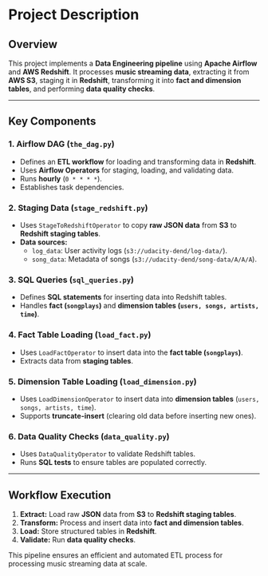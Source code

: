 # Project Description

## Overview
This project implements a **Data Engineering pipeline** using **Apache Airflow** and **AWS Redshift**. It processes **music streaming data**, extracting it from **AWS S3**, staging it in **Redshift**, transforming it into **fact and dimension tables**, and performing **data quality checks**.

---

## Key Components

### 1. Airflow DAG (`the_dag.py`)
- Defines an **ETL workflow** for loading and transforming data in **Redshift**.
- Uses **Airflow Operators** for staging, loading, and validating data.
- Runs **hourly** (`0 * * * *`).
- Establishes task dependencies.

### 2. Staging Data (`stage_redshift.py`)
- Uses `StageToRedshiftOperator` to copy **raw JSON data** from **S3** to **Redshift staging tables**.
- **Data sources:**
  - `log_data`: User activity logs (`s3://udacity-dend/log-data/`).
  - `song_data`: Metadata of songs (`s3://udacity-dend/song-data/A/A/A`).

### 3. SQL Queries (`sql_queries.py`)
- Defines **SQL statements** for inserting data into Redshift tables.
- Handles **fact (`songplays`)** and **dimension tables (`users, songs, artists, time`)**.

### 4. Fact Table Loading (`load_fact.py`)
- Uses `LoadFactOperator` to insert data into the **fact table (`songplays`)**.
- Extracts data from **staging tables**.

### 5. Dimension Table Loading (`load_dimension.py`)
- Uses `LoadDimensionOperator` to insert data into **dimension tables** (`users, songs, artists, time`).
- Supports **truncate-insert** (clearing old data before inserting new ones).

### 6. Data Quality Checks (`data_quality.py`)
- Uses `DataQualityOperator` to validate Redshift tables.
- Runs **SQL tests** to ensure tables are populated correctly.

---

## Workflow Execution
1. **Extract:** Load raw **JSON** data from **S3** to **Redshift staging tables**.
2. **Transform:** Process and insert data into **fact and dimension tables**.
3. **Load:** Store structured tables in **Redshift**.
4. **Validate:** Run **data quality checks**.

This pipeline ensures an efficient and automated ETL process for processing music streaming data at scale.
